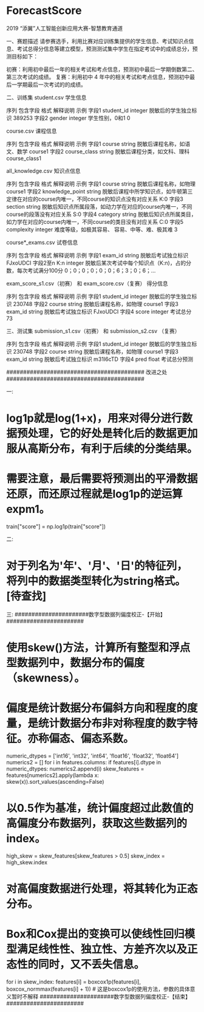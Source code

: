 # ForecastScore
2019 “添翼”人工智能创新应用大赛-智慧教育通道

一、赛题描述
请参赛选手，利用比赛对应训练集提供的学生信息、考试知识点信息、考试总得分信息等建立模型，预测测试集中学生在指定考试中的成绩总分，预测目标如下：

初赛：利用初中最后一年的相关考试和考点信息，预测初中最后一学期倒数第二、第三次考试的成绩。
复赛：利用初中 4 年中的相关考试和考点信息，预测初中最后一学期最后一次考试的的成绩。


二、训练集
student.csv 学生信息

序列	    包含字段	        格式	        解释说明	            示例
字段1	student_id	    integer 	脱敏后的学生独立标识	389253
字段2	gender	        integer	    学生性别，0和1	    0



course.csv 课程信息

序列	    包含字段	        格式	        解释说明                       示例
字段1	course	        string	    脱敏后课程名称，如语文、数学	     course1
字段2	course_class	string	    脱敏后课程分类，如文科、理科	     course_class1



all_knowledge.csv 知识点信息

序列	    包含字段	            格式	        解释说明	                                                                        示例
字段1	course	            string	    脱敏后课程名称，如物理	                                                            course1
字段2	knowledge_point	    string	    脱敏后课程中所学知识点，如牛顿第三定律在对应的course内唯一，不同course的知识点没有对应关系	    K:0
字段3	section	            string	    脱敏后知识点所属段落，如动力学在对应的course内唯一，不同course的段落没有对应关系	            S:0
字段4	category	        string	    脱敏后知识点所属类目，如力学在对应的course内唯一，不同course的类目没有对应关系	            C:0
字段5	complexity	        integer	    难度等级，如极其容易、 容易、中等、难、极其难	3



course*_exams.csv 试卷信息

序列	    包含字段	    格式	        解释说明	                                                示例
字段1	exam_id	    string  	脱敏后考试独立标识	                                        FJxoUDCI
字段2至n	K:n	        integer 	脱敏后某次考试中每个知识点（K:n)，占的分数，每次考试满分100分	    0；0；0；0；0；0；6；3；0；6；...



exam_score_s1.csv（初赛） 和 exam_score.csv（复赛） 得分信息

序列	    包含字段	        格式	        解释说明	                示例
字段1	student_id	    integer	    脱敏后的学生独立标识	    230748
字段2	course	        string	    脱敏后课程名称，如物理	    course1
字段3	exam_id	        string	    脱敏后考试独立标识	        FJxoUDCI
字段4	score	          integer	    考试总分	                73



三、测试集
submission_s1.csv（初赛） 和 submission_s2.csv （复赛）

序列	    包含字段	        格式	        解释说明	                示例
字段1	student_id	    integer	    脱敏后的学生独立标识	    230748
字段2	course	        string	    脱敏后课程名称，如物理	    course1
字段3	exam_id	        string	    脱敏后考试独立标识	        m31I6cTD
字段4	pred	          float	    考试总分预测



#########################################           改进之处           #########################################

一:
# log1p就是log(1+x)，用来对得分进行数据预处理，它的好处是转化后的数据更加服从高斯分布，有利于后续的分类结果。
# 需要注意，最后需要将预测出的平滑数据还原，而还原过程就是log1p的逆运算expm1。
train["score"] = np.log1p(train["score"])

二:
# 对于列名为'年'、'月'、'日'的特征列，将列中的数据类型转化为string格式。   [待查找]

三:
######################数字型数据列偏度校正-【开始】#######################
# 使用skew()方法，计算所有整型和浮点型数据列中，数据分布的偏度（skewness）。
# 偏度是统计数据分布偏斜方向和程度的度量，是统计数据分布非对称程度的数字特征。亦称偏态、偏态系数。
numeric_dtypes = ['int16', 'int32', 'int64', 'float16', 'float32', 'float64']
numerics2 = []
for i in features.columns:
    if features[i].dtype in numeric_dtypes:
        numerics2.append(i)
skew_features = features[numerics2].apply(lambda x: skew(x)).sort_values(ascending=False)

# 以0.5作为基准，统计偏度超过此数值的高偏度分布数据列，获取这些数据列的index。
high_skew = skew_features[skew_features > 0.5]
skew_index = high_skew.index

# 对高偏度数据进行处理，将其转化为正态分布。
# Box和Cox提出的变换可以使线性回归模型满足线性性、独立性、方差齐次以及正态性的同时，又不丢失信息。
for i in skew_index:
    features[i] = boxcox1p(features[i], boxcox_normmax(features[i] + 1))  # 这是boxcox1p的使用方法，参数的具体意义暂时不解释
######################数字型数据列偏度校正-【结束】#######################